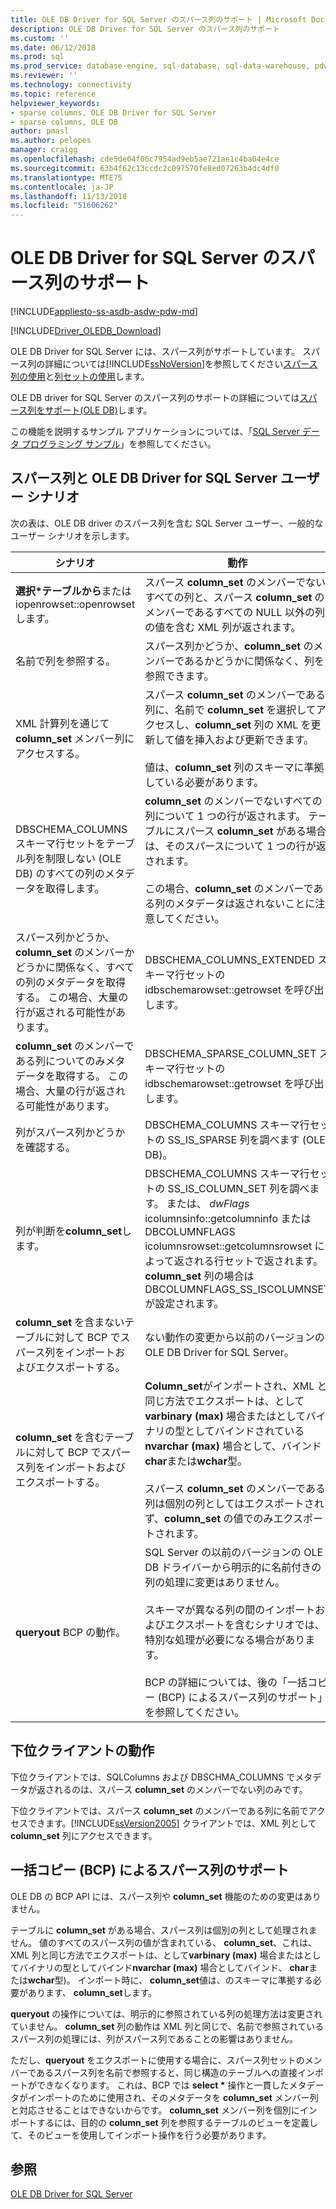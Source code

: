 ```yaml
---
title: OLE DB Driver for SQL Server のスパース列のサポート | Microsoft Docs
description: OLE DB Driver for SQL Server のスパース列のサポート
ms.custom: ''
ms.date: 06/12/2018
ms.prod: sql
ms.prod_service: database-engine, sql-database, sql-data-warehouse, pdw
ms.reviewer: ''
ms.technology: connectivity
ms.topic: reference
helpviewer_keywords:
- sparse columns, OLE DB Driver for SQL Server
- sparse columns, OLE DB
author: pmasl
ms.author: pelopes
manager: craigg
ms.openlocfilehash: cde5de04f06c7954ad9eb5ae721ae1c4ba04e4ce
ms.sourcegitcommit: 63b4f62c13ccdc2c097570fe8ed07263b4dc4df0
ms.translationtype: MTE75
ms.contentlocale: ja-JP
ms.lasthandoff: 11/13/2018
ms.locfileid: "51606262"
---
```

# <a name="sparse-columns-support-in-ole-db-driver-for-sql-server"></a>OLE DB Driver for SQL Server のスパース列のサポート
[!INCLUDE[appliesto-ss-asdb-asdw-pdw-md](../../../includes/appliesto-ss-asdb-asdw-pdw-md.md)]

[!INCLUDE[Driver_OLEDB_Download](../../../includes/driver_oledb_download.md)]

  OLE DB Driver for SQL Server には、スパース列がサポートしています。 スパース列の詳細については[!INCLUDE[ssNoVersion](../../../includes/ssnoversion-md.md)]を参照してください[スパース列の使用](../../../relational-databases/tables/use-sparse-columns.md)と[列セットの使用](../../../relational-databases/tables/use-column-sets.md)します。  
  
 OLE DB driver for SQL Server のスパース列のサポートの詳細については[スパース列をサポート&#40;OLE DB&#41;](../../oledb/ole-db/sparse-columns-support-ole-db.md)します。  
  
 この機能を説明するサンプル アプリケーションについては、「[SQL Server データ プログラミング サンプル](https://msftdpprodsamples.codeplex.com/)」を参照してください。  
  
## <a name="user-scenarios-for-sparse-columns-and-ole-db-driver-for-sql-server"></a>スパース列と OLE DB Driver for SQL Server ユーザー シナリオ  
 次の表は、OLE DB driver のスパース列を含む SQL Server ユーザー、一般的なユーザー シナリオを示します。  
  
|シナリオ|動作|  
|--------------|--------------|  
|**選択\*テーブルから**または iopenrowset::openrowset します。|スパース **column_set** のメンバーでないすべての列と、スパース **column_set** のメンバーであるすべての NULL 以外の列の値を含む XML 列が返されます。|  
|名前で列を参照する。|スパース列かどうか、**column_set** のメンバーであるかどうかに関係なく、列を参照できます。|  
|XML 計算列を通じて **column_set** メンバー列にアクセスする。|スパース **column_set** のメンバーである列に、名前で **column_set** を選択してアクセスし、**column_set** 列の XML を更新して値を挿入および更新できます。<br /><br /> 値は、**column_set** 列のスキーマに準拠している必要があります。|  
|DBSCHEMA_COLUMNS スキーマ行セットをテーブル列を制限しない (OLE DB) のすべての列のメタデータを取得します。|**column_set** のメンバーでないすべての列について 1 つの行が返されます。 テーブルにスパース **column_set** がある場合は、そのスパースについて 1 つの行が返されます。<br /><br /> この場合、**column_set** のメンバーである列のメタデータは返されないことに注意してください。|  
|スパース列かどうか、**column_set** のメンバーかどうかに関係なく、すべての列のメタデータを取得する。 この場合、大量の行が返される可能性があります。|DBSCHEMA_COLUMNS_EXTENDED スキーマ行セットの idbschemarowset::getrowset を呼び出します。|  
|**column_set** のメンバーである列についてのみメタデータを取得する。 この場合、大量の行が返される可能性があります。|DBSCHEMA_SPARSE_COLUMN_SET スキーマ行セットの idbschemarowset::getrowset を呼び出します。|  
|列がスパース列かどうかを確認する。|DBSCHEMA_COLUMNS スキーマ行セットの SS_IS_SPARSE 列を調べます (OLE DB)。|  
|列が判断を**column_set**します。|DBSCHEMA_COLUMNS スキーマ行セットの SS_IS_COLUMN_SET 列を調べます。 または、 *dwFlags* icolumnsinfo::getcolumninfo または DBCOLUMNFLAGS icolumnsrowset::getcolumnsrowset によって返される行セットで返されます。 **column_set** 列の場合は DBCOLUMNFLAGS_SS_ISCOLUMNSET が設定されます。|  
|**column_set** を含まないテーブルに対して BCP でスパース列をインポートおよびエクスポートする。|ない動作の変更から以前のバージョンの OLE DB Driver for SQL Server。|  
|**column_set** を含むテーブルに対して BCP でスパース列をインポートおよびエクスポートする。|**Column_set**がインポートされ、XML と同じ方法でエクスポートは、として**varbinary (max)** 場合またはとしてバイナリの型としてバインドされている**nvarchar (max)** 場合として、バインド**char**または**wchar**型。<br /><br /> スパース **column_set** のメンバーである列は個別の列としてはエクスポートされず、**column_set** の値でのみエクスポートされます。|  
|**queryout** BCP の動作。|SQL Server の以前のバージョンの OLE DB ドライバーから明示的に名前付きの列の処理に変更はありません。<br /><br /> スキーマが異なる列の間のインポートおよびエクスポートを含むシナリオでは、特別な処理が必要になる場合があります。<br /><br /> BCP の詳細については、後の「一括コピー (BCP) によるスパース列のサポート」を参照してください。|  
  
## <a name="down-level-client-behavior"></a>下位クライアントの動作  
 下位クライアントでは、SQLColumns および DBSCHMA_COLUMNS でメタデータが返されるのは、スパース **column_set** のメンバーでない列のみです。
  
 下位クライアントでは、スパース **column_set** のメンバーである列に名前でアクセスできます。[!INCLUDE[ssVersion2005](../../../includes/ssversion2005-md.md)] クライアントでは、XML 列として **column_set** 列にアクセスできます。  
  
## <a name="bulk-copy-bcp-support-for-sparse-columns"></a>一括コピー (BCP) によるスパース列のサポート  
 OLE DB の BCP API には、スパース列や **column_set** 機能のための変更はありません。  
  
 テーブルに **column_set** がある場合、スパース列は個別の列として処理されません。 値のすべてのスパース列の値が含まれている、 **column_set**、これは、XML 列と同じ方法でエクスポートは、として**varbinary (max)** 場合またはとしてバイナリの型としてバインド**nvarchar (max)** 場合としてバインド、 **char**または**wchar**型)。 インポート時に、 **column_set**値は、のスキーマに準拠する必要があります、 **column_set**します。  
  
 **queryout** の操作については、明示的に参照されている列の処理方法は変更されていません。 **column_set** 列の動作は XML 列と同じで、名前で参照されているスパース列の処理には、列がスパース列であることの影響はありません。  
  
 ただし、**queryout** をエクスポートに使用する場合に、スパース列セットのメンバーであるスパース列を名前で参照すると、同じ構造のテーブルへの直接インポートができなくなります。 これは、BCP では **select \*** 操作と一貫したメタデータがインポートのために使用され、そのメタデータを **column_set** メンバー列と対応させることはできないからです。 **column_set** メンバー列を個別にインポートするには、目的の **column_set** 列を参照するテーブルのビューを定義して、そのビューを使用してインポート操作を行う必要があります。  
  
## <a name="see-also"></a>参照  
 [OLE DB Driver for SQL Server](../../oledb/oledb-driver-for-sql-server.md)  
  
  
